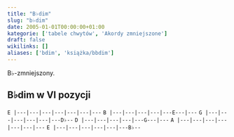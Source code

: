 ```yaml
---
title: "B♭dim"
slug: "b♭dim"
date: 2005-01-01T00:00:00+01:00
kategorie: ['tabele chwytów', 'Akordy zmniejszone']
draft: false
wikilinks: []
aliases: ['bdim', 'książka/bbdim']
---
```

B♭-zmniejszony.

## B♭dim w VI pozycji

`E |---|---|---|---|---|---|---`
`B |---|---|---|---|---E---|---`
`G |---|---|---|---|---|---D♭--`
`D |---|---|---|---|---G---|---`
`A |---|---|---|---|---|---|---`
`E |---|---|---|---|---|---B♭--`


